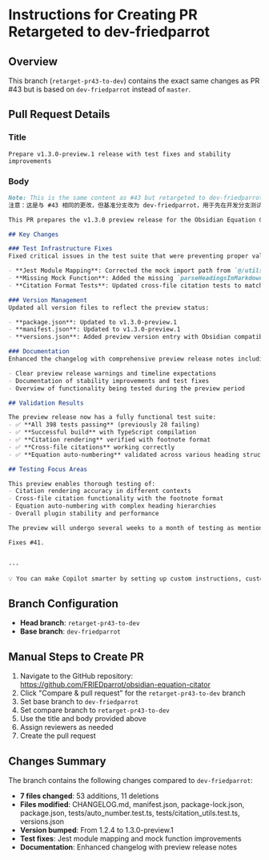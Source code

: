 # Instructions for Creating PR Retargeted to dev-friedparrot

## Overview
This branch (`retarget-pr43-to-dev`) contains the exact same changes as PR #43 but is based on `dev-friedparrot` instead of `master`.

## Pull Request Details

### Title
```
Prepare v1.3.0-preview.1 release with test fixes and stability improvements
```

### Body
```markdown
Note: This is the same content as #43 but retargeted to dev-friedparrot for testing before merging into master.
注意：这是与 #43 相同的更改，但基准分支改为 dev-friedparrot，用于先在开发分支测试。

This PR prepares the v1.3.0 preview release for the Obsidian Equation Citator plugin, addressing the need for extensive testing and validation before the final release as outlined in the issue.

## Key Changes

### Test Infrastructure Fixes
Fixed critical issues in the test suite that were preventing proper validation of plugin functionality:

- **Jest Module Mapping**: Corrected the mock import path from `@/utils/heading` to `@/utils/heading_utils` in the auto-numbering tests
- **Missing Mock Function**: Added the missing `parseHeadingsInMarkdown` mock implementation to enable comprehensive heading structure testing
- **Citation Format Tests**: Updated cross-file citation tests to match the current footnote format implementation (`[^N]` instead of `[N]`)

### Version Management
Updated all version files to reflect the preview status:

- **package.json**: Updated to v1.3.0-preview.1
- **manifest.json**: Updated to v1.3.0-preview.1  
- **versions.json**: Added preview version entry with Obsidian compatibility

### Documentation
Enhanced the changelog with comprehensive preview release notes including:

- Clear preview release warnings and timeline expectations
- Documentation of stability improvements and test fixes
- Overview of functionality being tested during the preview period

## Validation Results

The preview release now has a fully functional test suite:
- ✅ **All 398 tests passing** (previously 28 failing)
- ✅ **Successful build** with TypeScript compilation
- ✅ **Citation rendering** verified with footnote format
- ✅ **Cross-file citations** working correctly
- ✅ **Equation auto-numbering** validated across various heading structures

## Testing Focus Areas

This preview enables thorough testing of:
- Citation rendering accuracy in different contexts
- Cross-file citation functionality with the footnote format
- Equation auto-numbering with complex heading hierarchies
- Overall plugin stability and performance

The preview will undergo several weeks to a month of testing as mentioned in the issue, with potential patch releases if critical issues are discovered.

Fixes #41.


---

💡 You can make Copilot smarter by setting up custom instructions, customizing its development environment and configuring Model Context Protocol (MCP) servers. Learn more [Copilot coding agent tips](https://gh.io/copilot-coding-agent-tips) in the docs.
```

## Branch Configuration
- **Head branch**: `retarget-pr43-to-dev`
- **Base branch**: `dev-friedparrot`

## Manual Steps to Create PR
1. Navigate to the GitHub repository: https://github.com/FRIEDparrot/obsidian-equation-citator
2. Click "Compare & pull request" for the `retarget-pr43-to-dev` branch
3. Set base branch to `dev-friedparrot`
4. Set compare branch to `retarget-pr43-to-dev`
5. Use the title and body provided above
6. Assign reviewers as needed
7. Create the pull request

## Changes Summary
The branch contains the following changes compared to `dev-friedparrot`:
- **7 files changed**: 53 additions, 11 deletions
- **Files modified**: CHANGELOG.md, manifest.json, package-lock.json, package.json, tests/auto_number.test.ts, tests/citation_utils.test.ts, versions.json
- **Version bumped**: From 1.2.4 to 1.3.0-preview.1
- **Test fixes**: Jest module mapping and mock function improvements
- **Documentation**: Enhanced changelog with preview release notes